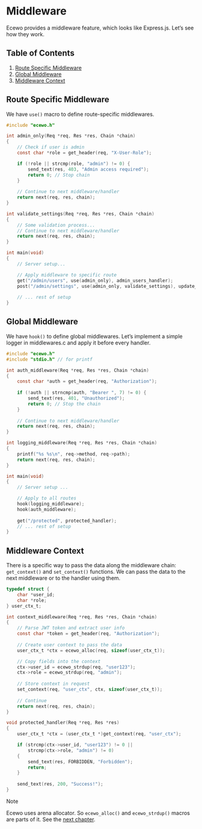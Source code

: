 # Middleware

Ecewo provides a middleware feature, which looks like Express.js. Let’s see how they work.

## Table of Contents

1. [Route Specific Middleware](#route-specific-middleware)
2. [Global Middleware](#global-middleware)
3. [Middleware Context](#middleware-context)

## Route Specific Middleware

We have `use()` macro to define route-specific middlewares.

```c
#include "ecewo.h"

int admin_only(Req *req, Res *res, Chain *chain)
{
    // Check if user is admin
    const char *role = get_header(req, "X-User-Role");

    if (!role || strcmp(role, "admin") != 0) {
        send_text(res, 403, "Admin access required");
        return 0; // Stop chain
    }
    
    // Continue to next middleware/handler
    return next(req, res, chain);
}

int validate_settings(Req *req, Res *res, Chain *chain)
{
    // Some validation process...
    // Continue to next middleware/handler
    return next(req, res, chain);
}

int main(void)
{
    // Server setup...

    // Apply middleware to specific route
    get("/admin/users", use(admin_only), admin_users_handler);
    post("/admin/settings", use(admin_only, validate_settings), update_settings);
    
    // ... rest of setup
}

```

## Global Middleware

We have `hook()` to define global middlewares. Let’s implement a simple logger in middlewares.c and apply it before every handler.

```c
#include "ecewo.h"
#include "stdio.h" // for printf

int auth_middleware(Req *req, Res *res, Chain *chain)
{
    const char *auth = get_header(req, "Authorization");
    
    if (!auth || strncmp(auth, "Bearer ", 7) != 0) {
        send_text(res, 401, "Unauthorized");
        return 0; // Stop the chain
    }
    
    // Continue to next middleware/handler
    return next(req, res, chain);
}

int logging_middleware(Req *req, Res *res, Chain *chain)
{
    printf("%s %s\n", req->method, req->path);
    return next(req, res, chain);
}

int main(void)
{
    // Server setup ...

    // Apply to all routes
    hook(logging_middleware);
    hook(auth_middleware);
    
    get("/protected", protected_handler);
    // ... rest of setup
}
```

## Middleware Context

There is a specific way to pass the data along the middleware chain: `get_context()` and `set_context()` functions. We can pass the data to the next middleware or to the handler using them.

```c
typedef struct {
    char *user_id;
    char *role;
} user_ctx_t;

int context_middleware(Req *req, Res *res, Chain *chain)
{
    // Parse JWT token and extract user info
    const char *token = get_header(req, "Authorization");
    
    // Create user context to pass the data
    user_ctx_t *ctx = ecewo_alloc(req, sizeof(user_ctx_t));

    // Copy fields into the context
    ctx->user_id = ecewo_strdup(req, "user123");
    ctx->role = ecewo_strdup(req, "admin");
    
    // Store context in request
    set_context(req, "user_ctx", ctx, sizeof(user_ctx_t));
    
    // Continue
    return next(req, res, chain);
}

void protected_handler(Req *req, Res *res)
{
    user_ctx_t *ctx = (user_ctx_t *)get_context(req, "user_ctx");

    if (strcmp(ctx->user_id, "user123") != 0 ||
        strcmp(ctx->role, "admin") != 0)
    {
        send_text(res, FORBIDDEN, "Forbidden");
        return;
    }
    
    send_text(res, 200, "Success!");
}
```

> [!NOTE]
>
> Ecewo uses arena allocator. So `ecewo_alloc()` and `ecewo_strdup()` macros are parts of it. See the [next chapter](docs/06.memory-management.md).
